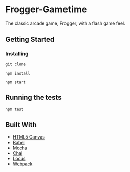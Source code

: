 # Frogger-Gametime

The classic arcade game, Frogger, with a flash game feel.

## Getting Started

### Installing

```
git clone
```
```
npm install
```
```
npm start
```

## Running the tests

```
npm test
```

## Built With

* [HTML5 Canvas](https://developer.mozilla.org/en-US/docs/Web/API/Canvas_API)
* [Babel](https://babeljs.io/docs/setup/)
* [Mocha](https://mochajs.org/)
* [Chai](http://chaijs.com/api/)
* [Locus](https://www.npmjs.com/package/locus)
* [Webpack](https://webpack.github.io/docs/)